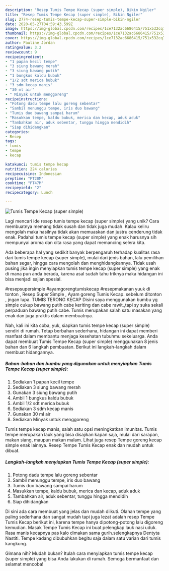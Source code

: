 ```yaml
---
description: "Resep Tumis Tempe Kecap (super simple), Bikin Ngiler"
title: "Resep Tumis Tempe Kecap (super simple), Bikin Ngiler"
slug: 2774-resep-tumis-tempe-kecap-super-simple-bikin-ngiler
date: 2020-05-27T04:59:43.599Z
image: https://img-global.cpcdn.com/recipes/1ce7132ac6686415/751x532cq70/tumis-tempe-kecap-super-simple-foto-resep-utama.jpg
thumbnail: https://img-global.cpcdn.com/recipes/1ce7132ac6686415/751x532cq70/tumis-tempe-kecap-super-simple-foto-resep-utama.jpg
cover: https://img-global.cpcdn.com/recipes/1ce7132ac6686415/751x532cq70/tumis-tempe-kecap-super-simple-foto-resep-utama.jpg
author: Pauline Jordan
ratingvalue: 3.2
reviewcount: 9
recipeingredient:
- "1 papan kecil tempe"
- "3 siung bawang merah"
- "3 siung bawang putih"
- "1 bungkus kaldu bubuk"
- "1/2 sdt merica bubuk"
- "3 sdm kecap manis"
- "30 ml air"
- " Minyak untuk menggoreng"
recipeinstructions:
- "Potong dadu tempe lalu goreng sebentar"
- "Sambil menunggu tempe, iris duo bawang"
- "Tumis duo bawang sampai harum"
- "Masukkan tempe, kaldu bubuk, merica dan kecap, aduk aduk"
- "Tambahkan air, aduk sebentar, tunggu hingga mendidih"
- "Siap dihidangkan"
categories:
- Resep
tags:
- tumis
- tempe
- kecap

katakunci: tumis tempe kecap 
nutrition: 224 calories
recipecuisine: Indonesian
preptime: "PT20M"
cooktime: "PT47M"
recipeyield: "2"
recipecategory: Lunch

---
```



![Tumis Tempe Kecap (super simple)](https://img-global.cpcdn.com/recipes/1ce7132ac6686415/751x532cq70/tumis-tempe-kecap-super-simple-foto-resep-utama.jpg)

Lagi mencari ide resep tumis tempe kecap (super simple) yang unik? Cara membuatnya memang tidak susah dan tidak juga mudah. Kalau keliru mengolah maka hasilnya tidak akan memuaskan dan justru cenderung tidak enak. Padahal tumis tempe kecap (super simple) yang enak harusnya sih mempunyai aroma dan cita rasa yang dapat memancing selera kita.

Ada beberapa hal yang sedikit banyak berpengaruh terhadap kualitas rasa dari tumis tempe kecap (super simple), mulai dari jenis bahan, lalu pemilihan bahan segar, hingga cara mengolah dan menghidangkannya. Tidak usah pusing jika ingin menyiapkan tumis tempe kecap (super simple) yang enak di mana pun anda berada, karena asal sudah tahu triknya maka hidangan ini bisa menjadi sajian spesial.

#resepsupersimple #ayamgorengtumiskecap #resepmakanan yuuk di tonton , Resep Super Simple , Ayam goreng Tumis Kecap. sebelum ditonton , jngan lupa. TUMIS TERONG KECAP Disini saya menggunakan bumbu yg simple cukup bawang putih cabe keriting dan cabe rawit,,tapi sy suka sekali perpaduan bawang putih cabe. Tumis merupakan salah satu masakan yang enak dan juga praktis dalam membuatnya.


Nah, kali ini kita coba, yuk, siapkan tumis tempe kecap (super simple) sendiri di rumah. Tetap berbahan sederhana, hidangan ini dapat memberi manfaat dalam membantu menjaga kesehatan tubuhmu sekeluarga. Anda dapat membuat Tumis Tempe Kecap (super simple) menggunakan 8 jenis bahan dan 6 langkah pembuatan. Berikut ini langkah-langkah dalam membuat hidangannya.

<!--inarticleads1-->

##### Bahan-bahan dan bumbu yang digunakan untuk menyiapkan Tumis Tempe Kecap (super simple):

1. Sediakan 1 papan kecil tempe
1. Sediakan 3 siung bawang merah
1. Gunakan 3 siung bawang putih
1. Ambil 1 bungkus kaldu bubuk
1. Ambil 1/2 sdt merica bubuk
1. Sediakan 3 sdm kecap manis
1. Gunakan 30 ml air
1. Sediakan  Minyak untuk menggoreng


Tumis tempe kecap manis, salah satu opsi meningkatkan imunitas. Tumis tempe merupakan lauk yang bisa disajikan kapan saja, mulai dari sarapan, makan siang, maupun makan malam. Lihat juga resep Tempe goreng kecap simple enak lainnya. Resep Tempe Tumis Kecap enak dan mudah untuk dibuat. 

<!--inarticleads2-->

##### Langkah-langkah menyiapkan Tumis Tempe Kecap (super simple):

1. Potong dadu tempe lalu goreng sebentar
1. Sambil menunggu tempe, iris duo bawang
1. Tumis duo bawang sampai harum
1. Masukkan tempe, kaldu bubuk, merica dan kecap, aduk aduk
1. Tambahkan air, aduk sebentar, tunggu hingga mendidih
1. Siap dihidangkan


Di sini ada cara membuat yang jelas dan mudah diikuti. Olahan tempe yang paling sederhana dan sangat mudah tapi juga lezat adalah resep Tempe Tumis Kecap berikut ini, karena tempe hanya dipotong-potong lalu digoreng kemudian. Masak Tempe Tumis Kecap ini buat pelengkap lauk nasi uduk. Rasa manis kecapnya pas kalo dimakan sama gurih.selengkapnya Dentyta Nastiti. Tempe kadang dibubuhkan begitu saja dalam satu varian dari tumis kangkung. 

Gimana nih? Mudah bukan? Itulah cara menyiapkan tumis tempe kecap (super simple) yang bisa Anda lakukan di rumah. Semoga bermanfaat dan selamat mencoba!
